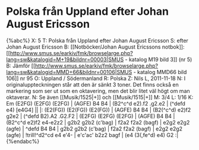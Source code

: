 # Polska från Uppland efter Johan August Ericsson

{%abc%}
X: 5
T: Polska från Uppland efter Johan August Ericsson
S: efter Johan August Ericsson
B: [[Notböcker/Johan August Ericssons notbok]]: [[http://www.smus.se/earkiv/fmk/browselarge.php?lang=sw&katalogid=M+19&bildnr=00003|SMUS - katalog M19 bild 3]] (nr 5)
B: Jämför [[http://www.smus.se/earkiv/fmk/browselarge.php?lang=sw&katalogid=MMD+66&bildnr=00106|SMUS - katalog MMD66 bild 106]] nr 95
O: Uppland / Södermanland
R: Polska
Z: Nils L, 2011-11-18
N: I originaluppteckningen står att den är sänkt 3 toner. Det finns också en markering som ser ut som en oktavering, men det blir litet väl högt om man oktaverar.
N: Se även [[Musik/1525|+]] och [[Musik/1515|+]]
M: 3/4
L: 1/16
K: Em
   (E2FG) (E2FG) (E2FG) | (AGFE) B4 B4 | (B2^c^d e2).f2 .g2.e2 | (^defd e4) [e4G4] ||
|: (E2(FG)) (E2(FG)) (E2(FG)) | (AGFE) B4 B4 | (B2(^c^d) e2)f2 g2e2 | (^defd B2).A2 .G2.F2 |
   (E2FG) (E2FG) (E2FG) | (AGFE) B4 B4 | (B2^c^d e2)f2 e4-e2z2 | g2b2 g2b2 (c'bag) |
   f2a2 f2a2 (bagf) | e2g2 e2g2 (agfe) | ^defd B4 B4 | g2b2 g2b2 (c'bag) |
   f2a2 f2a2 (bagf) | e2g2 e2g2 (agfe) | !trill!^d2^cd e4 e'4- | e'c'ac' b2z2 bagf | (e4 (3(,fe^d) e4) G2 :|
{%endabc%}
